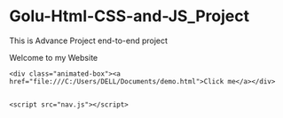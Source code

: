 # Golu-Html-CSS-and-JS_Project
This is Advance Project end-to-end project

<!DOCTYPE html>
<html lang="en">
<head>
    <meta charset="UTF-8">
    <meta name="viewport" content="width=device-width, initial-scale=1.0">
    <title>Advanced Animations</title>
    <link rel="stylesheet" href="nav.css">
</head>
<body>
    <div class="Welcome">Welcome to my Website</div>
  
    <div class="animated-box"><a href="file:///C:/Users/DELL/Documents/demo.html">Click me</a></div>

   
    <script src="nav.js"></script>
</body>
</html>
